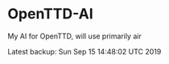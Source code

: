 # OpenTTD-AI
My AI for OpenTTD, will use primarily air

Latest backup: Sun Sep 15 14:48:02 UTC 2019
